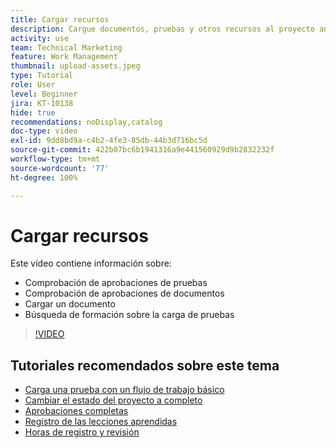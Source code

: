 ```yaml
---
title: Cargar recursos
description: Cargue documentos, pruebas y otros recursos al proyecto antes de cerrarlo para asegurarse de que todos los datos relevantes estén asociados.
activity: use
team: Technical Marketing
feature: Work Management
thumbnail: upload-assets.jpeg
type: Tutorial
role: User
level: Beginner
jira: KT-10138
hide: true
recommendations: noDisplay,catalog
doc-type: video
exl-id: 9dd8bd9a-c4b2-4fe3-85db-44b3d716bc5d
source-git-commit: 422b07bc6b1941316a9e441560929d9b2832232f
workflow-type: tm+mt
source-wordcount: '77'
ht-degree: 100%

---
```


# Cargar recursos

Este vídeo contiene información sobre:

* Comprobación de aprobaciones de pruebas
* Comprobación de aprobaciones de documentos
* Cargar un documento
* Búsqueda de formación sobre la carga de pruebas

>[!VIDEO](https://video.tv.adobe.com/v/3440373/?quality=12&learn=on&enablevpops&captions=spa)

## Tutoriales recomendados sobre este tema

* [Carga una prueba con un flujo de trabajo básico](/help/workfront-proof/upload-proofs/upload-a-proof-with-a-basic-workflow.md)
* [Cambiar el estado del proyecto a completo](/help/manage-work/projects/change-the-project-status.md)
* [Aprobaciones completas](/help/manage-work/close-a-project/complete-approvals.md)
* [Registro de las lecciones aprendidas](/help/manage-work/close-a-project/lessons-learned-from-closing-a-project.md)
* [Horas de registro y revisión](/help/manage-work/close-a-project/log-and-review-hours.md)

